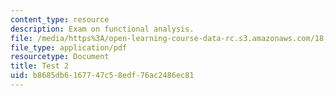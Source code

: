 ```yaml
---
content_type: resource
description: Exam on functional analysis.
file: /media/https%3A/open-learning-course-data-rc.s3.amazonaws.com/18-102-introduction-to-functional-analysis-spring-2009/b8685db6167747c58edf76ac2486ec81_MIT18_102s09_exam_test02.pdf
file_type: application/pdf
resourcetype: Document
title: Test 2
uid: b8685db6-1677-47c5-8edf-76ac2486ec81
---
```

